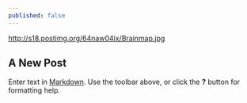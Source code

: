 ```yaml
---
published: false
---
```


http://s18.postimg.org/64naw04ix/Brainmap.jpg


## A New Post

Enter text in [Markdown](http://daringfireball.net/projects/markdown/). Use the toolbar above, or click the **?** button for formatting help.
